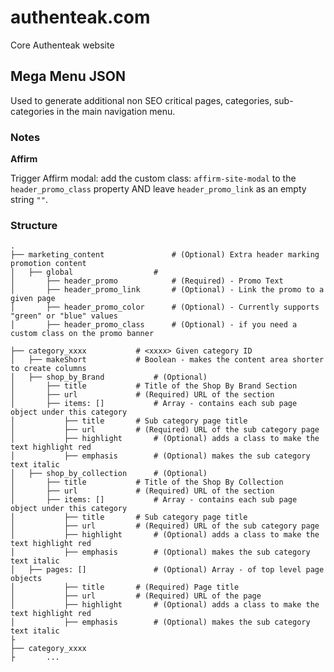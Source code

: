 # authenteak.com
Core Authenteak website 

## Mega Menu JSON

Used to generate additional non SEO critical pages, categories, sub-categories in the main navigation menu.

### Notes

**Affirm**

Trigger Affirm modal: add the custom class: `affirm-site-modal` to the `header_promo_class` property AND leave `header_promo_link` as an empty string `""`.

### Structure
```
.
├── marketing_content           	# (Optional) Extra header marking promotion content
│   ├── global					# 
│   	├── header_promo 			# (Required) - Promo Text
│   	├── header_promo_link 		# (Optional) - Link the promo to a given page
│   	├── header_promo_color 		# (Optional) - Currently supports "green" or "blue" values
│   	├── header_promo_class 		# (Optional) - if you need a custom class on the promo banner

├── category_xxxx			# <xxxx> Given category ID
│   ├── makeShort			# Boolean - makes the content area shorter to create columns
│   ├── shop_by_Brand			# (Optional)
│   	├── title 			# Title of the Shop By Brand Section
│   	├── url 			# (Required) URL of the section
│   	├── items: [] 			# Array - contains each sub page object under this category
│   		├── title 		# Sub category page title
│   		├── url 		# (Required) URL of the sub category page
│   		├── highlight 		# (Optional) adds a class to make the text highlight red
│   		├── emphasis 		# (Optional) makes the sub category text italic
│   ├── shop_by_collection 		# (Optional) 
│   	├── title 			# Title of the Shop By Collection
│   	├── url 			# (Required) URL of the section
│   	├── items: [] 			# Array - contains each sub page object under this category
│   		├── title 		# Sub category page title
│   		├── url 		# (Required) URL of the sub category page
│   		├── highlight 		# (Optional) adds a class to make the text highlight red
│   		├── emphasis 		# (Optional) makes the sub category text italic
│   ├── pages: [] 				# (Optional) Array - of top level page objects
│   		├── title 		# (Required) Page title
│   		├── url 		# (Required) URL of the page
│   		├── highlight 		# (Optional) adds a class to make the text highlight red
│   		├── emphasis 		# (Optional) makes the sub category text italic
├
├── category_xxxx
├		...
```

